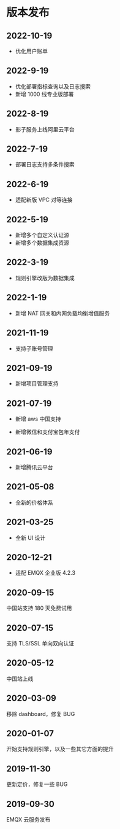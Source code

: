 # 版本发布

## 2022-10-19

* 优化用户账单

## 2022-9-19

* 优化部署指标查询以及日志搜索
* 新增 1000 线专业版部署

## 2022-8-19

* 影子服务上线阿里云平台

## 2022-7-19

* 部署日志支持多条件搜索

## 2022-6-19

* 适配新版 VPC 对等连接

## 2022-5-19

* 新增多个自定义认证源
* 新增多个数据集成资源

## 2022-3-19

* 规则引擎改版为数据集成

## 2022-1-19

* 新增 NAT 网关和内网负载均衡增值服务

## 2021-11-19

* 支持子账号管理

## 2021-09-19

* 新增项目管理支持

## 2021-07-19

* 新增 aws 中国支持

* 新增微信和支付宝包年支付

## 2021-06-19

* 新增腾讯云平台

## 2021-05-08

* 全新的价格体系

## 2021-03-25

* 全新 UI 设计

## 2020-12-21

* 适配 EMQX 企业版 4.2.3

## 2020-09-15

中国站支持 180 天免费试用

## 2020-07-15

支持 TLS/SSL 单向双向认证

## 2020-05-12

中国站上线

## 2020-03-09

移除 dashboard，修复 BUG

## 2020-01-07

开始支持规则引擎，以及一些其它方面的提升

## 2019-11-30

更新定价，修复一些 BUG

## 2019-09-30

EMQX 云服务发布
